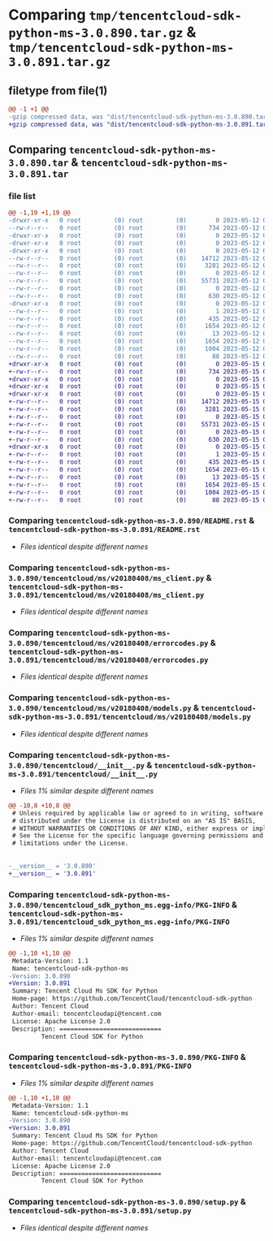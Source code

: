 # Comparing `tmp/tencentcloud-sdk-python-ms-3.0.890.tar.gz` & `tmp/tencentcloud-sdk-python-ms-3.0.891.tar.gz`

## filetype from file(1)

```diff
@@ -1 +1 @@
-gzip compressed data, was "dist/tencentcloud-sdk-python-ms-3.0.890.tar", last modified: Fri May 12 03:10:36 2023, max compression
+gzip compressed data, was "dist/tencentcloud-sdk-python-ms-3.0.891.tar", last modified: Mon May 15 03:54:05 2023, max compression
```

## Comparing `tencentcloud-sdk-python-ms-3.0.890.tar` & `tencentcloud-sdk-python-ms-3.0.891.tar`

### file list

```diff
@@ -1,19 +1,19 @@
-drwxr-xr-x   0 root         (0) root         (0)        0 2023-05-12 03:10:36.000000 tencentcloud-sdk-python-ms-3.0.890/
--rw-r--r--   0 root         (0) root         (0)      734 2023-05-12 03:10:36.000000 tencentcloud-sdk-python-ms-3.0.890/README.rst
-drwxr-xr-x   0 root         (0) root         (0)        0 2023-05-12 03:10:36.000000 tencentcloud-sdk-python-ms-3.0.890/tencentcloud/
-drwxr-xr-x   0 root         (0) root         (0)        0 2023-05-12 03:10:36.000000 tencentcloud-sdk-python-ms-3.0.890/tencentcloud/ms/
-drwxr-xr-x   0 root         (0) root         (0)        0 2023-05-12 03:10:36.000000 tencentcloud-sdk-python-ms-3.0.890/tencentcloud/ms/v20180408/
--rw-r--r--   0 root         (0) root         (0)    14712 2023-05-12 03:10:36.000000 tencentcloud-sdk-python-ms-3.0.890/tencentcloud/ms/v20180408/ms_client.py
--rw-r--r--   0 root         (0) root         (0)     3281 2023-05-12 03:10:36.000000 tencentcloud-sdk-python-ms-3.0.890/tencentcloud/ms/v20180408/errorcodes.py
--rw-r--r--   0 root         (0) root         (0)        0 2023-05-12 03:10:36.000000 tencentcloud-sdk-python-ms-3.0.890/tencentcloud/ms/v20180408/__init__.py
--rw-r--r--   0 root         (0) root         (0)    55731 2023-05-12 03:10:36.000000 tencentcloud-sdk-python-ms-3.0.890/tencentcloud/ms/v20180408/models.py
--rw-r--r--   0 root         (0) root         (0)        0 2023-05-12 03:10:36.000000 tencentcloud-sdk-python-ms-3.0.890/tencentcloud/ms/__init__.py
--rw-r--r--   0 root         (0) root         (0)      630 2023-05-12 03:10:36.000000 tencentcloud-sdk-python-ms-3.0.890/tencentcloud/__init__.py
-drwxr-xr-x   0 root         (0) root         (0)        0 2023-05-12 03:10:36.000000 tencentcloud-sdk-python-ms-3.0.890/tencentcloud_sdk_python_ms.egg-info/
--rw-r--r--   0 root         (0) root         (0)        1 2023-05-12 03:10:36.000000 tencentcloud-sdk-python-ms-3.0.890/tencentcloud_sdk_python_ms.egg-info/dependency_links.txt
--rw-r--r--   0 root         (0) root         (0)      435 2023-05-12 03:10:36.000000 tencentcloud-sdk-python-ms-3.0.890/tencentcloud_sdk_python_ms.egg-info/SOURCES.txt
--rw-r--r--   0 root         (0) root         (0)     1654 2023-05-12 03:10:36.000000 tencentcloud-sdk-python-ms-3.0.890/tencentcloud_sdk_python_ms.egg-info/PKG-INFO
--rw-r--r--   0 root         (0) root         (0)       13 2023-05-12 03:10:36.000000 tencentcloud-sdk-python-ms-3.0.890/tencentcloud_sdk_python_ms.egg-info/top_level.txt
--rw-r--r--   0 root         (0) root         (0)     1654 2023-05-12 03:10:36.000000 tencentcloud-sdk-python-ms-3.0.890/PKG-INFO
--rw-r--r--   0 root         (0) root         (0)     1004 2023-05-12 03:10:36.000000 tencentcloud-sdk-python-ms-3.0.890/setup.py
--rw-r--r--   0 root         (0) root         (0)       88 2023-05-12 03:10:36.000000 tencentcloud-sdk-python-ms-3.0.890/setup.cfg
+drwxr-xr-x   0 root         (0) root         (0)        0 2023-05-15 03:54:05.000000 tencentcloud-sdk-python-ms-3.0.891/
+-rw-r--r--   0 root         (0) root         (0)      734 2023-05-15 03:54:05.000000 tencentcloud-sdk-python-ms-3.0.891/README.rst
+drwxr-xr-x   0 root         (0) root         (0)        0 2023-05-15 03:54:05.000000 tencentcloud-sdk-python-ms-3.0.891/tencentcloud/
+drwxr-xr-x   0 root         (0) root         (0)        0 2023-05-15 03:54:05.000000 tencentcloud-sdk-python-ms-3.0.891/tencentcloud/ms/
+drwxr-xr-x   0 root         (0) root         (0)        0 2023-05-15 03:54:05.000000 tencentcloud-sdk-python-ms-3.0.891/tencentcloud/ms/v20180408/
+-rw-r--r--   0 root         (0) root         (0)    14712 2023-05-15 03:54:05.000000 tencentcloud-sdk-python-ms-3.0.891/tencentcloud/ms/v20180408/ms_client.py
+-rw-r--r--   0 root         (0) root         (0)     3281 2023-05-15 03:54:05.000000 tencentcloud-sdk-python-ms-3.0.891/tencentcloud/ms/v20180408/errorcodes.py
+-rw-r--r--   0 root         (0) root         (0)        0 2023-05-15 03:54:05.000000 tencentcloud-sdk-python-ms-3.0.891/tencentcloud/ms/v20180408/__init__.py
+-rw-r--r--   0 root         (0) root         (0)    55731 2023-05-15 03:54:05.000000 tencentcloud-sdk-python-ms-3.0.891/tencentcloud/ms/v20180408/models.py
+-rw-r--r--   0 root         (0) root         (0)        0 2023-05-15 03:54:05.000000 tencentcloud-sdk-python-ms-3.0.891/tencentcloud/ms/__init__.py
+-rw-r--r--   0 root         (0) root         (0)      630 2023-05-15 03:54:05.000000 tencentcloud-sdk-python-ms-3.0.891/tencentcloud/__init__.py
+drwxr-xr-x   0 root         (0) root         (0)        0 2023-05-15 03:54:05.000000 tencentcloud-sdk-python-ms-3.0.891/tencentcloud_sdk_python_ms.egg-info/
+-rw-r--r--   0 root         (0) root         (0)        1 2023-05-15 03:54:05.000000 tencentcloud-sdk-python-ms-3.0.891/tencentcloud_sdk_python_ms.egg-info/dependency_links.txt
+-rw-r--r--   0 root         (0) root         (0)      435 2023-05-15 03:54:05.000000 tencentcloud-sdk-python-ms-3.0.891/tencentcloud_sdk_python_ms.egg-info/SOURCES.txt
+-rw-r--r--   0 root         (0) root         (0)     1654 2023-05-15 03:54:05.000000 tencentcloud-sdk-python-ms-3.0.891/tencentcloud_sdk_python_ms.egg-info/PKG-INFO
+-rw-r--r--   0 root         (0) root         (0)       13 2023-05-15 03:54:05.000000 tencentcloud-sdk-python-ms-3.0.891/tencentcloud_sdk_python_ms.egg-info/top_level.txt
+-rw-r--r--   0 root         (0) root         (0)     1654 2023-05-15 03:54:05.000000 tencentcloud-sdk-python-ms-3.0.891/PKG-INFO
+-rw-r--r--   0 root         (0) root         (0)     1004 2023-05-15 03:54:05.000000 tencentcloud-sdk-python-ms-3.0.891/setup.py
+-rw-r--r--   0 root         (0) root         (0)       88 2023-05-15 03:54:05.000000 tencentcloud-sdk-python-ms-3.0.891/setup.cfg
```

### Comparing `tencentcloud-sdk-python-ms-3.0.890/README.rst` & `tencentcloud-sdk-python-ms-3.0.891/README.rst`

 * *Files identical despite different names*

### Comparing `tencentcloud-sdk-python-ms-3.0.890/tencentcloud/ms/v20180408/ms_client.py` & `tencentcloud-sdk-python-ms-3.0.891/tencentcloud/ms/v20180408/ms_client.py`

 * *Files identical despite different names*

### Comparing `tencentcloud-sdk-python-ms-3.0.890/tencentcloud/ms/v20180408/errorcodes.py` & `tencentcloud-sdk-python-ms-3.0.891/tencentcloud/ms/v20180408/errorcodes.py`

 * *Files identical despite different names*

### Comparing `tencentcloud-sdk-python-ms-3.0.890/tencentcloud/ms/v20180408/models.py` & `tencentcloud-sdk-python-ms-3.0.891/tencentcloud/ms/v20180408/models.py`

 * *Files identical despite different names*

### Comparing `tencentcloud-sdk-python-ms-3.0.890/tencentcloud/__init__.py` & `tencentcloud-sdk-python-ms-3.0.891/tencentcloud/__init__.py`

 * *Files 1% similar despite different names*

```diff
@@ -10,8 +10,8 @@
 # Unless required by applicable law or agreed to in writing, software
 # distributed under the License is distributed on an "AS IS" BASIS,
 # WITHOUT WARRANTIES OR CONDITIONS OF ANY KIND, either express or implied.
 # See the License for the specific language governing permissions and
 # limitations under the License.
 
 
-__version__ = '3.0.890'
+__version__ = '3.0.891'
```

### Comparing `tencentcloud-sdk-python-ms-3.0.890/tencentcloud_sdk_python_ms.egg-info/PKG-INFO` & `tencentcloud-sdk-python-ms-3.0.891/tencentcloud_sdk_python_ms.egg-info/PKG-INFO`

 * *Files 1% similar despite different names*

```diff
@@ -1,10 +1,10 @@
 Metadata-Version: 1.1
 Name: tencentcloud-sdk-python-ms
-Version: 3.0.890
+Version: 3.0.891
 Summary: Tencent Cloud Ms SDK for Python
 Home-page: https://github.com/TencentCloud/tencentcloud-sdk-python
 Author: Tencent Cloud
 Author-email: tencentcloudapi@tencent.com
 License: Apache License 2.0
 Description: ============================
         Tencent Cloud SDK for Python
```

### Comparing `tencentcloud-sdk-python-ms-3.0.890/PKG-INFO` & `tencentcloud-sdk-python-ms-3.0.891/PKG-INFO`

 * *Files 1% similar despite different names*

```diff
@@ -1,10 +1,10 @@
 Metadata-Version: 1.1
 Name: tencentcloud-sdk-python-ms
-Version: 3.0.890
+Version: 3.0.891
 Summary: Tencent Cloud Ms SDK for Python
 Home-page: https://github.com/TencentCloud/tencentcloud-sdk-python
 Author: Tencent Cloud
 Author-email: tencentcloudapi@tencent.com
 License: Apache License 2.0
 Description: ============================
         Tencent Cloud SDK for Python
```

### Comparing `tencentcloud-sdk-python-ms-3.0.890/setup.py` & `tencentcloud-sdk-python-ms-3.0.891/setup.py`

 * *Files identical despite different names*

